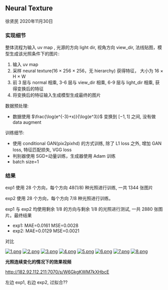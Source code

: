 
## Neural Texture

徐贤民 2020年11月30日

### 实现细节

整体流程为输入 uv map , 光源的方向 light dir, 视角方向 view_dir, 法线贴图，模型生成该光照条件下的图片:
1. 输入 uv map
2. 采样 neural texture(16 × 256 × 256，无 hierarchy) 获得特征， 大小为 16 × H × W
3. 前 3 层与 normal 相乘, 3-6 层与 view_dir 相乘, 6-9 层与 light_dir 相乘, 获得变换后的特征
4. 将变换后的特征输入生成模型生成最终的图片

数据预处理:
- 数据使用 $\frac{\log(e^{-3}+x)}{\log(e^3)}$ 变换到 $[-1, 1]$ 之间, 没有做 data augment

训练细节:
- 使用 conditional GAN(pix2pixhd) 的方式训练, 除了 L1 loss 之外, 增加 GAN loss, 特征匹配损失, VGG loss
- 判别器使用 SGD+动量训练，生成器使用 Adam 训练
- batch size=1

### 结果

exp1 使用 28 个方向，每个方向 48(1/8) 种光照进行训练, 一共 1344 张图片

exp2 使用 28 个方向，每个方向 7/8 种光照进行训练。

exp1 与 exp2 均使用剩余 1/8 的方向与剩余 1/8 的光照进行测试, 一共 2880 张图片。最终结果
- exp1: MAE=0.0161 MSE=0.0028
- exp2: MAE=0.0129 MSE=0.0021

对比

[![1.png](http://182.92.112.211:8080/images/2020/11/30/1.png)](http://182.92.112.211:8080/image/uFsQ)
[![2.png](http://182.92.112.211:8080/images/2020/11/30/2.png)](http://182.92.112.211:8080/image/uD4J)
[![3.png](http://182.92.112.211:8080/images/2020/11/30/3.png)](http://182.92.112.211:8080/image/u15X)
[![4.png](http://182.92.112.211:8080/images/2020/11/30/4.png)](http://182.92.112.211:8080/image/uJCD)
[![5.png](http://182.92.112.211:8080/images/2020/11/30/5.png)](http://182.92.112.211:8080/image/uLeM)
[![6.png](http://182.92.112.211:8080/images/2020/11/30/6.png)](http://182.92.112.211:8080/image/uq2s)
[![7.png](http://182.92.112.211:8080/images/2020/11/30/7.png)](http://182.92.112.211:8080/image/u3rU)
[![8.png](http://182.92.112.211:8080/images/2020/11/30/8.png)](http://182.92.112.211:8080/image/uAh5)

**光照连续变化的情况下的效果视频**

http://182.92.112.211:7070/s/W6GkgKWM7kXHbcE

左边 exp1, 右边 exp2, 过拟合??

